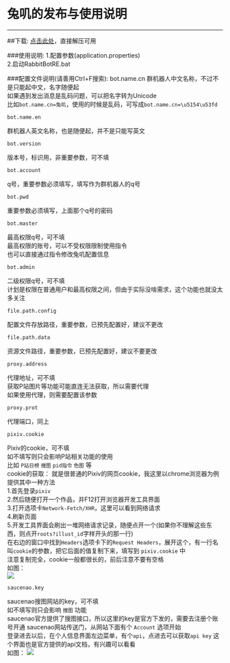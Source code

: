 # 兔叽的发布与使用说明
-----
##下载:
[点击此处](https://github.com/MikuNyanya/live2dPet_windows/releases/tag/v0.0.1)，直接解压可用
<br/>

###使用说明:
1.配置参数(application.properties)      
2.启动RabbitBotRE.bat        


###配置文件说明(请善用Ctrl+F搜索):
    bot.name.cn
群机器人中文名称，不过不是只能起中文，名字随便起        
如果遇到发出消息是乱码问题，可以把名字转为Unicode        
比如`bot.name.cn=兔叽`，使用的时候是乱码，可写成`bot.name.cn=\u5154\u53fd`

    bot.name.en
群机器人英文名称，也是随便起，并不是只能写英文     

    bot.version
版本号，标识用，非重要参数，可不填       

    bot.account
q号，重要参数必须填写，填写作为群机器人的q号     

    bot.pwd
重要参数必须填写，上面那个q号的密码      

    bot.master
最高权限q号，可不填      
最高权限的账号，可以不受权限限制使用指令        
也可以直接通过指令修改兔叽配置信息       

    bot.admin       
二级权限q号，可不填      
计划是权限在普通用户和最高权限之间，但由于实际没啥需求，这个功能也就没太多关注

    file.path.config
配置文件存放路径，重要参数，已预先配置好，建议不更改     

    file.path.data
资源文件路径，重要参数，已预先配置好，建议不要更改

    proxy.address
代理地址，可不填        
获取P站图片等功能可能直连无法获取，所以需要代理    
如果使用代理，则需要配置该参数     

    proxy.prot
代理端口，同上

    pixiv.cookie
Pixiv的cookie，可不填        
如不填写则只会影响P站相关功能的使用     
比如 `P站日榜` `搜图` `pid指令` `色图` 等       
cookie的获取：
就是很普通的Pixiv的网页cookie，我这里以chrome浏览器为例提供其中一种方法     
1.首先登录`pixiv`       
2.然后随便打开一个作品，并F12打开浏览器开发工具界面      
3.打开选项卡`Network-Fetch/XHR`，这里可以看到网络请求        
4.刷新页面      
5.开发工具界面会刷出一堆网络请求记录，随便点开一个(如果你不理解这些东西，则点开`roots?illust_id`字样开头的那一行)       
在右边的窗口中找到`Headers`选项卡下的`Request Headers`，展开这个，有一行名叫`cookie`的参数，把它后面的值复制下来，填写到 `pixiv.cookie` 中        
注意复制完全，cookie一般都很长的，前后注意不要有空格       
如图：     
![ ](https://github.com/MikuNyanya/RabbitBot_RE/blob/master/data/images/help/pixiv_cookie.png)

    saucenao.key
saucenao搜图网站的key，可不填        
如不填写则只会影响 `搜图` 功能       
saucenao官方提供了搜图接口，所以这里的key是官方下发的，需要去注册个账号开通
saucenao网站传送门，从网站下面有个 `Account` 选项开始        
登录进去以后，在个人信息界面左边菜单，有个`api`，点进去可以获取`api key`
这个界面也是官方提供的api文档，有兴趣可以看看    
如图：
![ ](https://github.com/MikuNyanya/RabbitBot_RE/blob/master/data/images/help/pixiv_cookie.png)







